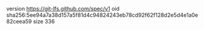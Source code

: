 version https://git-lfs.github.com/spec/v1
oid sha256:5ee94a7a38d157a5f81d4c94824243eb78cd92f62f128d2e5d4e1a0e82ceea59
size 336
